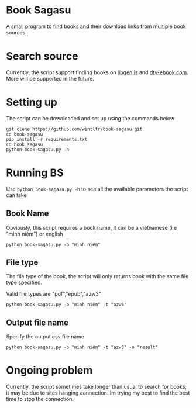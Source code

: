 # Book Sagasu
A small program to find books and their download links from multiple book sources.

# Search source
Currently, the script support finding books on [libgen.is](https://libgen.is) and [dtv-ebook.com](https://www.dtv-ebook.com). More will be supported in the future.

# Setting up

The script can be downloaded and set up using the commands below

```
git clone https://github.com/wintltr/book-sagasu.git
cd book-sagasu
pip install -r requirements.txt
cd book_sagasu
python book-sagasu.py -h
```

# Running BS

Use `python book-sagasu.py -h` to see all the available parameters the script can take

## Book Name

Obviously, this script requires a book name, it can be a vietnamese (i.e "minh niệm") or english

```
python book-sagasu.py -b "minh niệm"
```

## File type

The file type of the book, the script will only returns book with the same file type specified.

Valid file types are "pdf","epub","azw3"

```
python book-sagasu.py -b "minh niệm" -t "azw3"
```

## Output file name

Specify the output csv file name

```
python book-sagasu.py -b "minh niệm" -t "azw3" -o "result"
```

# Ongoing problem
Currently, the script sometimes take longer than usual to search for books, it may be due to sites hanging connection. Im trying my best to find the best time to stop the connection.

